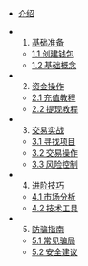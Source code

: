 * [介绍](/)

* 1. [基础准备](basic/README.md)
  * [1.1 创建钱包](basic/wallet.md)
  * [1.2 基础概念](basic/concepts.md)

* 2. [资金操作](fund/README.md)
  * [2.1 充值教程](fund/deposit.md)
  * [2.2 提现教程](fund/withdraw.md)

* 3. [交易实战](trade/README.md)
  * [3.1 寻找项目](trade/research.md)
  * [3.2 交易操作](trade/trading.md)
  * [3.3 风险控制](trade/risk.md)

* 4. [进阶技巧](advanced/README.md)
  * [4.1 市场分析](advanced/analysis.md)
  * [4.2 技术工具](advanced/tools.md)

* 5. [防骗指南](security/README.md)
  * [5.1 常见骗局](security/scams.md)
  * [5.2 安全建议](security/tips.md) 